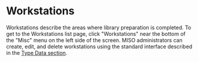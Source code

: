 # Workstations

Workstations describe the areas where library preparation is completed. To get to the Workstations list page, click
"Workstations" near the bottom of the "Misc" menu on the left side of the screen. MISO administrators can create, edit,
and delete workstations using the standard interface described in the [Type Data section](../type_data/).
